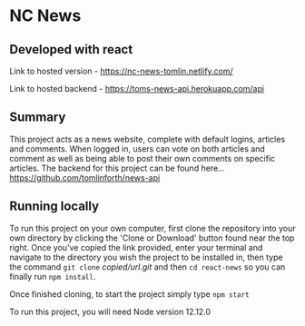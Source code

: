 # NC News

## Developed with react

Link to hosted version - https://nc-news-tomlin.netlify.com/

Link to hosted backend - https://toms-news-api.herokuapp.com/api

## Summary

This project acts as a news website, complete with default logins, articles and comments. When logged in, users can vote on both articles and comment as well as being able to post their own comments on specific articles. The backend for this project can be found here... https://github.com/tomlinforth/news-api

## Running locally

To run this project on your own computer, first clone the repository into your own directory by clicking the 'Clone or Download' button found near the top right. Once you've copied the link provided, enter your terminal and navigate to the directory you wish the project to be installed in, then type the command `git clone` _copied/url.git_ and then `cd react-news` so you can finally run `npm install`.

Once finished cloning, to start the project simply type `npm start`

To run this project, you will need Node version 12.12.0
